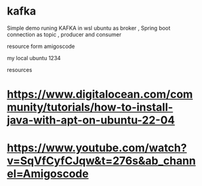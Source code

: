 # kafka
Simple demo runing KAFKA in wsl ubuntu as broker , Spring boot connection as topic , producer and consumer 

resource form amigoscode

my local ubuntu 1234

resources 

# https://www.digitalocean.com/community/tutorials/how-to-install-java-with-apt-on-ubuntu-22-04
# https://www.youtube.com/watch?v=SqVfCyfCJqw&t=276s&ab_channel=Amigoscode
